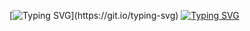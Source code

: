 [![Typing SVG](https://readme-typing-svg.demolab.com?font=Fira+Code&weight=600&duration=1000&pause=1000&color=F7F7F7&vCenter=true&multiline=true&repeat=false&width=435&height=160&lines=Hi!;I'm+Pablo+and+my+interests+are...)](https://git.io/typing-svg)
[![Typing SVG](https://readme-typing-svg.demolab.com?font=Fira+Code&weight=600&duration=1000&pause=1000&color=BF74F7&vCenter=true&multiline=true&repeat=false&width=435&height=160&lines=Videogames+%F0%9F%91%BE;Game+Engines+%E2%9A%99%EF%B8%8F;Tooling+%F0%9F%93%A6;Web+Apps+%F0%9F%93%B2;Graphics+%E2%98%84%EF%B8%8F)](https://git.io/typing-svg)
